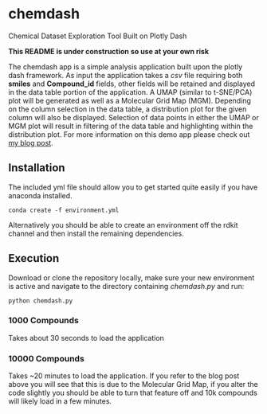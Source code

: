 # chemdash
Chemical Dataset Exploration Tool Built on Plotly Dash

**This README is under construction so use at your own risk**

The chemdash app is a simple analysis application built upon the plotly dash framework.  As input the application takes a _csv_ file requiring both **smiles** and **Compound_id** fields, other fields will be retained and displayed in the data table portion of the application.  A UMAP (similar to t-SNE/PCA) plot will be generated as well as a Molecular Grid Map (MGM).   Depending on the column selection in the data table, a distribution plot for the given column will also be displayed.  Selection of data points in either the UMAP or MGM plot will result in filtering of the data table and highlighting within the distribution plot.  For more information on this demo app please check out [my blog post](https://cognitivedataworks.com/blog).

## Installation

The included yml file should allow you to get started quite easily if you have anaconda installed.  

```
conda create -f environment.yml
```

Alternatively you should be able to create an environment off the rdkit channel and then install the remaining dependencies.  


## Execution

Download or clone the repository locally, make sure your new environment is active and navigate to the directory containing _chemdash.py_ and run:

```
python chemdash.py
```

### 1000 Compounds
Takes about 30 seconds to load the application

### 10000 Compounds 
Takes ~20 minutes to load the application.  If you refer to the blog post above you will see that this is due to the Molecular Grid Map, if you alter the code slightly you should be able to turn that feature off and 10k compounds will likely load in a few minutes.  



